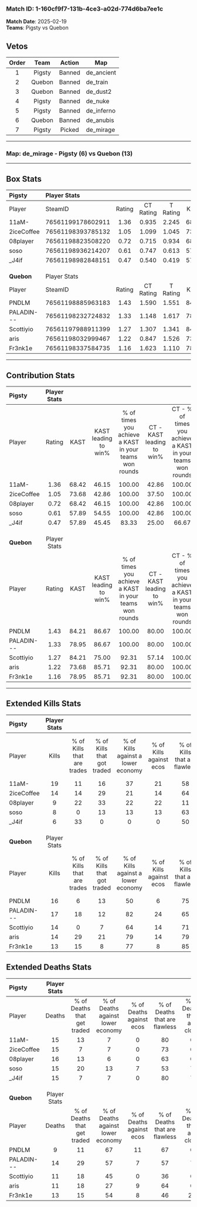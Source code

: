 ### Match ID: 1-160cf9f7-131b-4ce3-a02d-774d6ba7ee1c  
**Match Date**: 2025-02-19  
**Teams**: Pigsty vs Quebon  

## Vetos  

| Order | Team | Action | Map |
| :---: | :--: | :----: | --- |
| 1 | Pigsty | Banned | de_ancient |
| 2 | Quebon | Banned | de_train |
| 3 | Quebon | Banned | de_dust2 |
| 4 | Pigsty | Banned | de_nuke |
| 5 | Pigsty | Banned | de_inferno |
| 6 | Quebon | Banned | de_anubis |
| 7 | Pigsty | Picked | de_mirage |

---  

### **Map**: de_mirage - Pigsty (6) vs Quebon (13)  
---  

## Box Stats  

| **Pigsty** | Player Stats      |        |           |          |       |       |       |         |        |      |     |
| :- | :- | :-: | :-: | :-: | :-: | :-: | :-: | :-: | :-: | :-: | :-: |
| Player     | SteamID           | Rating | CT Rating | T Rating | KAST  |  ADR  | Kills | Assists | Deaths | K/D  | HS% |
| 11aM-      | 76561199178602911 |  1.36  |   0.935   |  2.245   | 68.42 | 106.4 |  19   |    3    |   15   | 1.27 | 47  |
| 2iceCoffee | 76561198393785132 |  1.05  |   1.099   |  1.045   | 73.68 | 67.0  |  14   |    4    |   15   | 0.93 | 42  |
| 08player   | 76561198823508220 |  0.72  |   0.715   |  0.934   | 68.42 | 56.6  |   9   |    4    |   16   | 0.56 | 44  |
| soso       | 76561198936214207 |  0.61  |   0.747   |  0.613   | 57.89 | 53.2  |   8   |    3    |   15   | 0.53 | 75  |
| _J4if      | 76561198982848151 |  0.47  |   0.540   |  0.419   | 57.89 | 37.6  |   6   |    2    |   15   | 0.40 | 50  |
|            |                   |        |           |          |       |       |       |         |        |      |     |
|            |                   |        |           |          |       |       |       |         |        |      |     |
|            |                   |        |           |          |       |       |       |         |        |      |     |
| **Quebon** | Player Stats      |        |           |          |       |       |       |         |        |      |     |
| Player     | SteamID           | Rating | CT Rating | T Rating | KAST  |  ADR  | Kills | Assists | Deaths | K/D  | HS% |
| PNDLM      | 76561198885963183 |  1.43  |   1.590   |  1.551   | 84.21 | 83.2  |  16   |    3    |   9    | 1.78 | 37  |
| PALADIN--- | 76561198232724832 |  1.33  |   1.148   |  1.617   | 78.95 | 87.6  |  17   |    6    |   14   | 1.21 | 52  |
| Scottiyio  | 76561197988911399 |  1.27  |   1.307   |  1.341   | 84.21 | 73.9  |  14   |    6    |   11   | 1.27 | 57  |
| aris       | 76561198032999467 |  1.22  |   0.847   |  1.526   | 73.68 | 81.7  |  14   |    5    |   11   | 1.27 | 57  |
| Fr3nk1e    | 76561198337584735 |  1.16  |   1.623   |  1.110   | 78.95 | 81.9  |  13   |    7    |   13   | 1.00 | 69  |
---  

## Contribution Stats  

| **Pigsty** | Player Stats |       |                      |                                                        |                           |                                                             |                          |                                                            |
| :- | :-: | :-: | :-: | :-: | :-: | :-: | :-: | :-: |
| Player     |    Rating    | KAST  | KAST leading to win% | % of times you achieve a KAST in your teams won rounds | CT - KAST leading to win% | CT - % of times you achieve a KAST in your teams won rounds | T - KAST leading to win% | T - % of times you achieve a KAST in your teams won rounds |
| 11aM-      |     1.36     | 68.42 |        46.15         |                         100.00                         |           42.86           |                           100.00                            |          50.00           |                           100.00                           |
| 2iceCoffee |     1.05     | 73.68 |        42.86         |                         100.00                         |           37.50           |                           100.00                            |          50.00           |                           100.00                           |
| 08player   |     0.72     | 68.42 |        46.15         |                         100.00                         |           42.86           |                           100.00                            |          50.00           |                           100.00                           |
| soso       |     0.61     | 57.89 |        54.55         |                         100.00                         |           42.86           |                           100.00                            |          75.00           |                           100.00                           |
| _J4if      |     0.47     | 57.89 |        45.45         |                         83.33                          |           25.00           |                            66.67                            |          100.00          |                           100.00                           |
|            |              |       |                      |                                                        |                           |                                                             |                          |                                                            |
|            |              |       |                      |                                                        |                           |                                                             |                          |                                                            |
|            |              |       |                      |                                                        |                           |                                                             |                          |                                                            |
| **Quebon** | Player Stats |       |                      |                                                        |                           |                                                             |                          |                                                            |
| Player     |    Rating    | KAST  | KAST leading to win% | % of times you achieve a KAST in your teams won rounds | CT - KAST leading to win% | CT - % of times you achieve a KAST in your teams won rounds | T - KAST leading to win% | T - % of times you achieve a KAST in your teams won rounds |
| PNDLM      |     1.43     | 84.21 |        86.67         |                         100.00                         |           80.00           |                           100.00                            |          90.00           |                           100.00                           |
| PALADIN--- |     1.33     | 78.95 |        86.67         |                         100.00                         |           80.00           |                           100.00                            |          90.00           |                           100.00                           |
| Scottiyio  |     1.27     | 84.21 |        75.00         |                         92.31                          |           57.14           |                           100.00                            |          88.89           |                           88.89                            |
| aris       |     1.22     | 73.68 |        85.71         |                         92.31                          |           80.00           |                           100.00                            |          88.89           |                           88.89                            |
| Fr3nk1e    |     1.16     | 78.95 |        85.71         |                         92.31                          |           80.00           |                           100.00                            |          88.89           |                           88.89                            |
---  

## Extended Kills Stats  

| **Pigsty** | Player Stats |                            |                            |                                    |                         |                              |                                 |                                       |                    |           |
| :- | :-: | :-: | :-: | :-: | :-: | :-: | :-: | :-: | :-: | :-: |
| Player     |    Kills     | % of Kills that are trades | % of Kills that got traded | % of Kills against a lower economy | % of Kills against ecos | % of Kills that are flawless | % of Kills that are close duels | % of Kills that are assisted by flash | Pistol Round Kills | AWP Kills |
| 11aM-      |      19      |             11             |             16             |                 37                 |           21            |              58              |                0                |                   5                   |         2          |     3     |
| 2iceCoffee |      14      |             14             |             29             |                 21                 |           14            |              64              |                0                |                   0                   |         0          |     3     |
| 08player   |      9       |             22             |             33             |                 22                 |           22            |              11              |               33                |                  11                   |         0          |     1     |
| soso       |      8       |             0              |             13             |                 13                 |           13            |              63              |                0                |                   0                   |         0          |     1     |
| _J4if      |      6       |             33             |             0              |                 0                  |            0            |              50              |               17                |                   0                   |         0          |     1     |
|            |              |                            |                            |                                    |                         |                              |                                 |                                       |                    |           |
|            |              |                            |                            |                                    |                         |                              |                                 |                                       |                    |           |
|            |              |                            |                            |                                    |                         |                              |                                 |                                       |                    |           |
| **Quebon** | Player Stats |                            |                            |                                    |                         |                              |                                 |                                       |                    |           |
| Player     |    Kills     | % of Kills that are trades | % of Kills that got traded | % of Kills against a lower economy | % of Kills against ecos | % of Kills that are flawless | % of Kills that are close duels | % of Kills that are assisted by flash | Pistol Round Kills | AWP Kills |
| PNDLM      |      16      |             6              |             13             |                 50                 |            6            |              75              |                6                |                   0                   |         5          |     2     |
| PALADIN--- |      17      |             18             |             12             |                 82                 |           24            |              65              |                0                |                  12                   |         0          |     0     |
| Scottiyio  |      14      |             0              |             7              |                 64                 |           14            |              71              |                7                |                   0                   |         1          |     2     |
| aris       |      14      |             29             |             21             |                 79                 |           14            |              79              |                0                |                   0                   |         0          |     0     |
| Fr3nk1e    |      13      |             15             |             8              |                 77                 |            8            |              85              |                0                |                   0                   |         0          |     0     |
## Extended Deaths Stats  

| **Pigsty** | Player Stats |                             |                                   |                          |                               |                            |                           |               |
| :- | :-: | :-: | :-: | :-: | :-: | :-: | :-: | :-: |
| Player     |    Deaths    | % of Deaths that get traded | % of Deaths against lower economy | % of Deaths against ecos | % of Deaths that are flawless | % of Deaths that are close | % of Deaths while blinded | Deaths to AWP |
| 11aM-      |      15      |             13              |                 7                 |            0             |              80               |             0              |             0             |       1       |
| 2iceCoffee |      15      |              7              |                 7                 |            0             |              73               |             0              |             0             |       3       |
| 08player   |      16      |             13              |                 6                 |            0             |              63               |             0              |             0             |       0       |
| soso       |      15      |             20              |                13                 |            7             |              53               |             7              |             7             |       2       |
| _J4if      |      15      |              7              |                 7                 |            0             |              80               |             7              |             7             |       0       |
|            |              |                             |                                   |                          |                               |                            |                           |               |
|            |              |                             |                                   |                          |                               |                            |                           |               |
|            |              |                             |                                   |                          |                               |                            |                           |               |
| **Quebon** | Player Stats |                             |                                   |                          |                               |                            |                           |               |
| Player     |    Deaths    | % of Deaths that get traded | % of Deaths against lower economy | % of Deaths against ecos | % of Deaths that are flawless | % of Deaths that are close | % of Deaths while blinded | Deaths to AWP |
| PNDLM      |      9       |             11              |                67                 |            11            |              67               |             0              |             0             |       0       |
| PALADIN--- |      14      |             29              |                57                 |            7             |              57               |             7              |             0             |       0       |
| Scottiyio  |      11      |             18              |                45                 |            0             |              36               |             0              |             9             |       1       |
| aris       |      11      |             18              |                27                 |            9             |              64               |             0              |             0             |       1       |
| Fr3nk1e    |      13      |             15              |                54                 |            8             |              46               |             23             |             8             |       0       |
